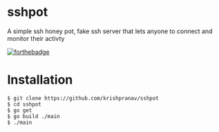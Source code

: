 # sshpot
A simple ssh honey pot, fake ssh server that lets anyone to connect and monitor their activty

[![forthebadge](https://forthebadge.com/images/badges/made-with-go.svg)](https://forthebadge.com)

# Installation
```
$ git clone https://github.com/krishpranav/sshpot
$ cd sshpot
$ go get
$ go build ./main
$ ./main
```

